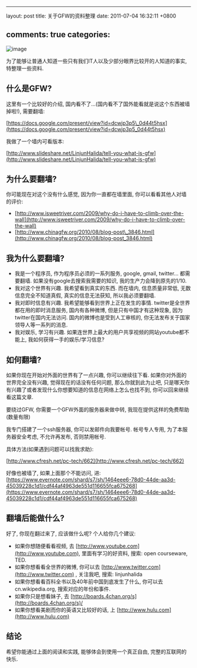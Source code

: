 
---
layout: post
title: 关于GFW的资料整理
date: 2011-07-04 16:32:11 +0800

comments: true
categories: 
---

![image](http://velanlee.files.wordpress.com/2010/06/gfw.jpeg)

为了能够让普通人知道一些只有我们IT人以及少部分眼界比较开的人知道的事实,
特整理一些资料.

什么是GFW?
------------------------------

这里有一个比较好的介绍,
国内看不了...(国内看不了国外能看就是说这个东西被墙掉啦!), 需要翻墙:

[https://docs.google.com/present/view?id=dcwjp3p5\_0d44t5hsx](https://docs.google.com/present/view?id=dcwjp3p5_0d44t5hsx)

我做了一个墙内可看版本:

[http://www.slideshare.net/LinjunHalida/tell-you-what-is-gfw](http://www.slideshare.net/LinjunHalida/tell-you-what-is-gfw)

为什么要翻墙?
------------------------------

你可能现在对这个没有什么感觉, 因为你一直都在墙里面,
你可以看看其他人对墙的评价:

-   [http://www.isweetriver.com/2009/why-do-i-have-to-climb-over-the-wall](http://www.isweetriver.com/2009/why-do-i-have-to-climb-over-the-wall)
-   [http://www.chinagfw.org/2010/08/blog-post\_3846.html](http://www.chinagfw.org/2010/08/blog-post_3846.html)

我为什么要翻墙?
------------------------------

-   我是一个程序员, 作为程序员必须的一系列服务, google, gmail,
    twitter... 都需要翻墙. 如果没有google去搜索我需要的知识,
    我的生产力会降到原先的1/10.
-   我对这个世界有兴趣. 我希望看到真实的东西. 而在墙内, 信息质量非常低,
    无数信息完全不知道真假, 真实的信息无法获知, 所以我必须要翻墙.
-   我对即时信息有兴趣. 我希望能够看到世界上正在发生的事情.
    twitter是全世界都在用的即时消息服务, 国内有各种微博,
    但是只有中国才有这种现象, 因为twitter在国内无法访问.
    国内的微博也是受到人工审核的,
    你无法发布关于国家领导人等一系列的消息.
-   我对娱乐, 学习有兴趣.
    如果连世界上最大的用户共享视频的网站youtube都不能上,
    我如何获得一手的娱乐/学习信息?

如何翻墙?
------------------------------

如果你现在开始对外面的世界有了一点兴趣, 你可以继续往下看.
如果你对外面的世界完全没有兴趣, 觉得现在的话没有任何问题,
那么你就到此为止吧,
只是哪天你有兴趣了或者发现什么你想要知道的信息在网络上怎么也找不到,
你可以回来继续看这篇文章.

要绕过GFW, 你需要一个GFW外面的服务器来做中转,
我现在提供这样的免费帮助(数量有限)

我专门搭建了一个ssh服务器, 你可以发邮件向我要帐号. 帐号专人专用,
为了本服务器安全考虑, 不允许再发布, 否则禁用帐号.

具体方法(如果遇到问题可以找我求助):

[http://www.cfresh.net/pc-tech/662](http://www.cfresh.net/pc-tech/662)

好像也被墙了, 如果上面那个不能访问, 进:
[https://www.evernote.com/shard/s7/sh/1464eee6-78d0-44de-aa3d-45039228c1d1/cdf44af4963de551d116655fca675268](https://www.evernote.com/shard/s7/sh/1464eee6-78d0-44de-aa3d-45039228c1d1/cdf44af4963de551d116655fca675268)

翻墙后能做什么?
------------------------------

好了, 你现在翻过来了, 应该做什么呢? 个人给你几个建议:

-   如果你想随便看看视频, 去
    [http://www.youtube.com](http://www.youtube.com),
    里面有学习的好资料, 搜索: open courseware, TED.
-   如果你想看看全世界的微博, 你可以去
    [http://www.twitter.com](http://www.twitter.com) , 关注我吧, 搜索:
    linjunhalida
-   如果你想看看百科全书以及40年前中国到底发生了什么,
    你可以去cn.wikipedia.org, 搜索对应的年份和事件.
-   如果你只是想看妹子, 去
    [http://boards.4chan.org/s](http://boards.4chan.org/s)/
-   如果你想看美剧而你的英语又比较好的话, 上
    [http://www.hulu.com](http://www.hulu.com)

结论
------------------------------

希望你能通过上面的阅读和实践, 能够体会到使用一个真正自由,
完整的互联网的快乐.
